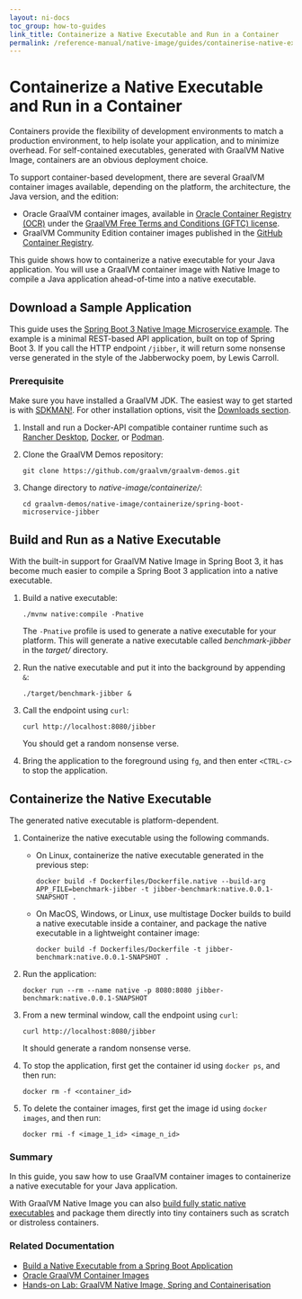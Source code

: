 ```yaml
---
layout: ni-docs
toc_group: how-to-guides
link_title: Containerize a Native Executable and Run in a Container
permalink: /reference-manual/native-image/guides/containerise-native-executable-and-run-in-docker-container/
---
```


# Containerize a Native Executable and Run in a Container

Containers provide the flexibility of development environments to match a production environment, to help isolate your application, and to minimize overhead. 
For self-contained executables, generated with GraalVM Native Image, containers are an obvious deployment choice.

To support container-based development, there are several GraalVM container images available, depending on the platform, the architecture, the Java version, and the edition:

- Oracle GraalVM container images, available in [Oracle Container Registry (OCR)](https://container-registry.oracle.com/ords/ocr/ba/graalvm) under the [GraalVM Free Terms and Conditions (GFTC) license](https://www.oracle.com/downloads/licenses/graal-free-license.html).
- GraalVM Community Edition container images published in the [GitHub Container Registry](https://github.com/orgs/graalvm/packages).

This guide shows how to containerize a native executable for your Java application.
You will use a GraalVM container image with Native Image to compile a Java application ahead-of-time into a native executable.

## Download a Sample Application

This guide uses the [Spring Boot 3 Native Image Microservice example](https://github.com/graalvm/graalvm-demos/tree/master/native-image/containerize/spring-boot-microservice-jibber/src/main/java/com/example/benchmarks/jibber).
The example is a minimal REST-based API application, built on top of Spring Boot 3.
If you call the HTTP endpoint `/jibber`, it will return some nonsense verse generated in the style of the Jabberwocky poem, by Lewis Carroll. 

### Prerequisite 
Make sure you have installed a GraalVM JDK.
The easiest way to get started is with [SDKMAN!](https://sdkman.io/jdks#graal).
For other installation options, visit the [Downloads section](https://www.graalvm.org/downloads/).

1. Install and run a Docker-API compatible container runtime such as [Rancher Desktop](https://docs.rancherdesktop.io/getting-started/installation/), [Docker](https://www.docker.io/gettingstarted/), or [Podman](https://podman.io/docs/installation). 

2. Clone the GraalVM Demos repository:
    ```shell
    git clone https://github.com/graalvm/graalvm-demos.git
    ```
    
3. Change directory to _native-image/containerize/_:
    ```shell
    cd graalvm-demos/native-image/containerize/spring-boot-microservice-jibber
    ```

## Build and Run as a Native Executable

With the built-in support for GraalVM Native Image in Spring Boot 3, it has become much easier to compile a Spring Boot 3 application into a native executable.

1. Build a native executable:
    ```shell
    ./mvnw native:compile -Pnative
    ```

    The `-Pnative` profile is used to generate a native executable for your platform.
    This will generate a native executable called _benchmark-jibber_ in the _target/_ directory.

2. Run the native executable and put it into the background by appending `&`:
    ```shell
    ./target/benchmark-jibber &
    ```

3. Call the endpoint using `curl`:
    ```shell
    curl http://localhost:8080/jibber
    ```

    You should get a random nonsense verse. 

4. Bring the application to the foreground using `fg`, and then enter `<CTRL-c>` to stop the application.
        
## Containerize the Native Executable

The generated native executable is platform-dependent.

1. Containerize the native executable using the following commands.

    - On Linux, containerize the native executable generated in the previous step:
        ```shell
        docker build -f Dockerfiles/Dockerfile.native --build-arg APP_FILE=benchmark-jibber -t jibber-benchmark:native.0.0.1-SNAPSHOT .
        ```

    - On MacOS, Windows, or Linux, use multistage Docker builds to build a native executable inside a container, and package the native executable in a lightweight container image:
        ```shell
        docker build -f Dockerfiles/Dockerfile -t jibber-benchmark:native.0.0.1-SNAPSHOT .
        ```  

2. Run the application:
    ```shell
    docker run --rm --name native -p 8080:8080 jibber-benchmark:native.0.0.1-SNAPSHOT
    ```

3. From a new terminal window, call the endpoint using `curl`:
    ```shell
    curl http://localhost:8080/jibber
    ```

    It should generate a random nonsense verse.

4. To stop the application, first get the container id using `docker ps`, and then run:
    ```shell
    docker rm -f <container_id>
    ```

5. To delete the container images, first get the image id using `docker images`, and then run:
    ```shell
    docker rmi -f <image_1_id> <image_n_id>
    ```

### Summary

In this guide, you saw how to use GraalVM container images to containerize a native executable for your Java application.

With GraalVM Native Image you can also [build fully static native executables](build-static-and-mostly-static-executable.md) and package them directly into tiny containers such as scratch or distroless containers.

### Related Documentation

* [Build a Native Executable from a Spring Boot Application](build-spring-boot-application-aot.md)
* <a href="https://docs.oracle.com/en/graalvm/jdk/23/docs/getting-started/container-images/" target="_blank">Oracle GraalVM Container Images</a>
* <a href="https://luna.oracle.com/lab/fdfd090d-e52c-4481-a8de-dccecdca7d68" target="_blank">Hands-on Lab: GraalVM Native Image, Spring and Containerisation</a>
